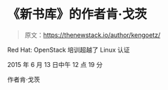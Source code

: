 # 《新书库》的作者肯·戈茨

> 原文：<https://thenewstack.io/author/kengoetz/>

Red Hat: OpenStack 培训超越了 Linux 认证

2015 年 6 月 13 日中午 12 点 19 分

作者肯·戈茨